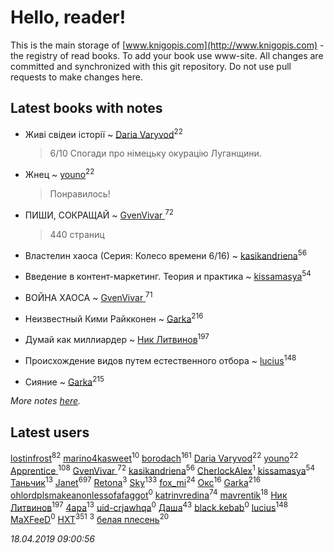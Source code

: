 # Hello, reader!
This is the main storage of [www.knigopis.com](http://www.knigopis.com) - the registry of read books.
To add your book use www-site. All changes are committed and synchronized with this git repository.
Do not use pull requests to make changes here.


## Latest books with notes
* Живі свідеи історії ~ [Daria Varyvod](users/829/829893410524253-facebook)<sup>22</sup>
    > 6/10 Спогади про німецьку окурацію Луганщини.

* Жнец ~ [youno](users/302/302928912-vkontakte)<sup>22</sup>
    > Понравилось!

* ПИШИ, СОКРАЩАЙ ~ [GvenVivar ](users/158/158266434925901-facebook)<sup>72</sup>
    > 440 страниц

* Властелин хаоса (Серия: Колесо времени 6/16) ~ [kasikandriena](users/152/152488954-vkontakte)<sup>56</sup>

* Введение в контент-маркетинг. Теория и практика ~ [kissamasya](users/684/68439978-vkontakte)<sup>54</sup>

* ВОЙНА ХАОСА ~ [GvenVivar ](users/158/158266434925901-facebook)<sup>71</sup>

* Неизвестный Кими Райкконен ~ [Garka](users/115/115753719718250012620-google)<sup>216</sup>

* Думай как миллиардер ~ [Ник Литвинов](users/241/241974816-vkontakte)<sup>197</sup>

* Происхождение видов путем естественного отбора ~ [lucius](users/838/83820536-yandex)<sup>148</sup>

* Сияние ~ [Garka](users/115/115753719718250012620-google)<sup>215</sup>


_More notes [here](latest_books_with_notes.md)._


## Latest users
[lostinfrost](users/217/217891524-vkontakte)<sup>82</sup> 
[marino4kasweet](users/992/99235108-yandex)<sup>10</sup> 
[borodach](users/157/15706320-vkontakte)<sup>161</sup> 
[Daria Varyvod](users/829/829893410524253-facebook)<sup>22</sup> 
[youno](users/302/302928912-vkontakte)<sup>22</sup> 
[Apprentice ](users/528/52821952-vkontakte)<sup>108</sup> 
[GvenVivar ](users/158/158266434925901-facebook)<sup>72</sup> 
[kasikandriena](users/152/152488954-vkontakte)<sup>56</sup> 
[CherlockAlex](users/100/100784255659089961550-google)<sup>1</sup> 
[kissamasya](users/684/68439978-vkontakte)<sup>54</sup> 
[Таньчик](users/209/2096581563762610-facebook)<sup>13</sup> 
[Janet](users/108/108113656204404967440-google)<sup>697</sup> 
[Retona](users/531/531751113661013-facebook)<sup>3</sup> 
[Sky](users/118/118049897850017649660-google)<sup>133</sup> 
[fox_mi](users/220/220022778-vkontakte)<sup>24</sup> 
[Окс](users/102/102536471289425216982-google)<sup>16</sup> 
[Garka](users/115/115753719718250012620-google)<sup>216</sup> 
[ohlordplsmakeanonlessofafaggot](users/168/168352502-vkontakte)<sup>0</sup> 
[katrinvredina](users/233/2336755-vkontakte)<sup>74</sup> 
[mavrentik](users/200/200666735-vkontakte)<sup>18</sup> 
[Ник Литвинов](users/241/241974816-vkontakte)<sup>197</sup> 
[4apa](users/117/117392596378069249667-google)<sup>13</sup> 
[uid-crjawhqa](users/616/616195292-yandex)<sup>0</sup> 
[Даша](users/334/334696193054530347-mailru)<sup>43</sup> 
[black.kebab](users/172/172616235-vkontakte)<sup>0</sup> 
[lucius](users/838/83820536-yandex)<sup>148</sup> 
[MaXFeeD](users/108/108877393333244243144-google)<sup>0</sup> 
[HXT](users/100/100002563462782-facebook)<sup>351</sup> 
[](users/114/114658477696541181930-google)<sup>3</sup> 
[белая плесень](users/104/104448632954411726505-google)<sup>20</sup> 


_18.04.2019 09:00:56_
